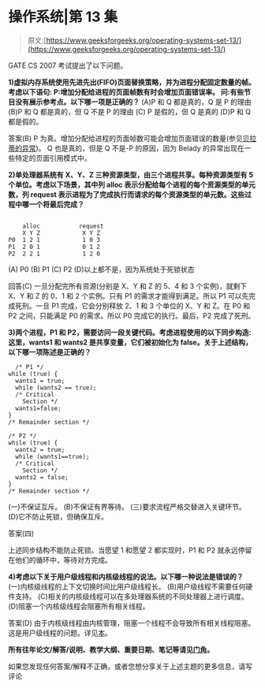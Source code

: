 # 操作系统|第 13 集

> 原文:[https://www.geeksforgeeks.org/operating-systems-set-13/](https://www.geeksforgeeks.org/operating-systems-set-13/)

GATE CS 2007 考试提出了以下问题。

**1)虚拟内存系统使用先进先出(FIFO)页面替换策略，并为进程分配固定数量的帧。考虑以下语句:
P:增加分配给进程的页面帧数有时会增加页面错误率。
问:有些节目没有展示参考点。以下哪一项是正确的？**
(A)P 和 Q 都是真的，Q 是 P 的理由
(B)P 和 Q 都是真的，但 Q 不是 P 的理由
(C) P 是假的，但 Q 是真的
(D)P 和 Q 都是假的。

答案(B)
P 为真。增加分配给进程的页面帧数可能会增加页面错误的数量(参见[贝拉蒂的异常](http://en.wikipedia.org/wiki/B%C3%A9l%C3%A1dy's_anomaly))。
Q 也是真的，但是 Q 不是-P 的原因，因为 Belady 的异常出现在一些特定的页面引用模式中。

**2)单处理器系统有 X、Y、Z 三种资源类型，由三个进程共享。每种资源类型有 5 个单位。考虑以下场景，其中列 alloc 表示分配给每个进程的每个资源类型的单元数，列 request 表示进程为了完成执行而请求的每个资源类型的单元数。这些过程中哪一个将最后完成？** 

```

    alloc           request
    X Y Z            X Y Z
P0  1 2 1            1 0 3
P1  2 0 1            0 1 2
P2  2 2 1            1 2 0

```

(A) P0
(B) P1
(C) P2
(D)以上都不是，因为系统处于死锁状态

回答(C)
一旦分配完所有资源(分别是 X、Y 和 Z 的 5、4 和 3 个实例)，就剩下 X、Y 和 Z 的 0、1 和 2 个实例。只有 P1 的需求才能得到满足。所以 P1 可以先完成死刑。一旦 P1 完成，它会分别释放 2、1 和 3 个单位的 X、Y 和 Z。在 P0 和 P2 之间，只能满足 P0 的需求。所以 P0 完成它的执行。最后，P2 完成了死刑。

**3)两个进程，P1 和 P2，需要访问一段关键代码。考虑进程使用的以下同步构造:这里，wants1 和 wants2 是共享变量，它们被初始化为 false。关于上述结构，以下哪一项陈述是正确的？** 

```
  /* P1 */
while (true) {
  wants1 = true;
  while (wants2 == true);
  /* Critical
    Section */
  wants1=false;
}
/* Remainder section */       

/* P2 */
while (true) {
  wants2 = true;
  while (wants1==true);
  /* Critical
    Section */
  wants2 = false;
}
/* Remainder section */

```

(一)不保证互斥。
(B)不保证有界等待。
(三)要求流程严格交替进入关键环节。
(D)它不防止死锁，但确保互斥。

答案(四)

上述同步结构不能防止死锁。当愿望 1 和愿望 2 都实现时，P1 和 P2 就永远停留在他们的循环中，等待对方完成。

**4)考虑以下关于用户级线程和内核级线程的说法。以下哪一种说法是错误的？**
(一)内核级线程的上下文切换时间比用户级线程长。
(B)用户级线程不需要任何硬件支持。
(C)相关的内核级线程可以在多处理器系统的不同处理器上进行调度。
(D)阻塞一个内核级线程会阻塞所有相关线程。

答案(D)
由于内核级线程由内核管理，阻塞一个线程不会导致所有相关线程阻塞。这是用户级线程的问题。详见[本](http://www.personal.kent.edu/~rmuhamma/OpSystems/Myos/threads.htm)。

**所有往年论文/解答/说明、教学大纲、重要日期、笔记等请见[门角](http://geeksquiz.com/gate-corner-2/)。**

如果您发现任何答案/解释不正确，或者您想分享关于上述主题的更多信息，请写评论